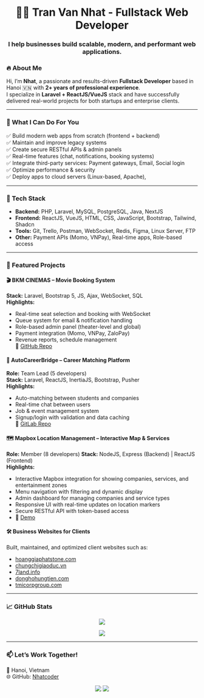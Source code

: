 <h1 align="center">👨‍💻 Tran Van Nhat - Fullstack Web Developer</h1>
<h3 align="center">I help businesses build scalable, modern, and performant web applications.</h3>

### 🔥 About Me

Hi, I’m **Nhat**, a passionate and results-driven **Fullstack Developer** based in Hanoi 🇻🇳 with **2+ years of professional experience**.  
I specialize in **Laravel + ReactJS/VueJS** stack and have successfully delivered real-world projects for both startups and enterprise clients.

---

### 💼 What I Can Do For You

✅ Build modern web apps from scratch (frontend + backend)  
✅ Maintain and improve legacy systems  
✅ Create secure RESTful APIs & admin panels  
✅ Real-time features (chat, notifications, booking systems)  
✅ Integrate third-party services: Payment gateways, Email, Social login  
✅ Optimize performance & security  
✅ Deploy apps to cloud servers (Linux-based, Apache),

---

### 🧰 Tech Stack

- **Backend:** PHP, Laravel, MySQL, PostgreSQL, Java, NextJS
- **Frontend:** ReactJS, VueJS, HTML, CSS, JavaScript, Bootstrap, Tailwind, Shadcn
- **Tools:** Git, Trello, Postman, WebSocket, Redis, Figma, Linux Server, FTP
- **Other:** Payment APIs (Momo, VNPay), Real-time apps, Role-based access

---

### 🚀 Featured Projects

#### 🎬 BKM CINEMAS – Movie Booking System  
**Stack:** Laravel, Bootstrap 5, JS, Ajax, WebSocket, SQL  
**Highlights:**  
- Real-time seat selection and booking with WebSocket  
- Queue system for email & notification handling  
- Role-based admin panel (theater-level and global)  
- Payment integration (Momo, VNPay, ZaloPay)  
- Revenue reports, schedule management  
🔗 [GitHub Repo](https://github.com/Nhatcoder/bkm_cinemas.git)

#### 👔 AutoCareerBridge – Career Matching Platform  
**Role:** Team Lead (5 developers)  
**Stack:** Laravel, ReactJS, InertiaJS, Bootstrap, Pusher  
**Highlights:**  
- Auto-matching between students and companies  
- Real-time chat between users  
- Job & event management system  
- Signup/login with validation and data caching  
🔗 [GitLab Repo](https://gitlab.com/jvb7210643/autocareerbridge.git)

#### 🗺️ Mapbox Location Management – Interactive Map & Services  
**Role:** Member (8 developers)
**Stack:** NodeJS, Express (Backend) | ReactJS (Frontend)  
**Highlights:**  
- Interactive Mapbox integration for showing companies, services, and entertainment zones  
- Menu navigation with filtering and dynamic display  
- Admin dashboard for managing companies and service types  
- Responsive UI with real-time updates on location markers  
- Secure RESTful API with token-based access
- 🔗 [Demo](https://platinumaps.jp/d/demo)

#### 🛠 Business Websites for Clients  
Built, maintained, and optimized client websites such as:  
- [hoanggiaphatstone.com](https://hoanggiaphatstone.com)  
- [chungchigiaoduc.vn](https://chungchigiaoduc.vn)  
- [7land.info](https://7land.info)  
- [donghohungtien.com](https://donghohungtien.com)
- [tmicorpgroup.com](https://tmicorpgroup.com/)

---

### 📈 GitHub Stats

<p align="center">
  <img src="https://github-readme-stats.vercel.app/api?username=Nhatcoder&show_icons=true&theme=radical" />
</p>

<p align="center">
  <img src="https://github-readme-streak-stats.herokuapp.com/?user=Nhatcoder&theme=radical" />
</p>

---

### 📫 Let’s Work Together!

📍 Hanoi, Vietnam  
🌐 GitHub: [Nhatcoder](https://github.com/Nhatcoder)

<p align="center">
  <a href="mailto:tranvannhat7624@gmail.com"><img src="https://img.shields.io/badge/Gmail-red?logo=gmail" /></a>
  <a href="https://github.com/Nhatcoder"><img src="https://img.shields.io/badge/GitHub-181717?logo=github&logoColor=white" /></a>
</p>

